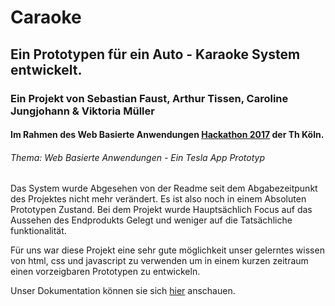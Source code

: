 # Caraoke
## Ein Prototypen für ein Auto - Karaoke System entwickelt.
### Ein Projekt von Sebastian Faust, Arthur Tissen, Caroline Jungjohann & Viktoria Müller
#### Im Rahmen des Web Basierte Anwendungen <a href= "https://www.youtube.com/watch?v=Botu9MGi_AE">Hackathon 2017</a> der Th Köln.

###### Thema: Web Basierte Anwendungen - Ein Tesla App Prototyp


Das System wurde Abgesehen von der Readme seit dem Abgabezeitpunkt des Projektes nicht mehr verändert. Es ist also noch in einem Absoluten Prototypen Zustand.
Bei dem Projekt wurde Hauptsächlich Focus auf das Aussehen des Endprodukts Gelegt und weniger auf die Tatsächliche funktionalität.

Für uns war diese Projekt eine sehr gute möglichkeit unser gelerntes wissen von html, css und javascript zu verwenden um in einem kurzen zeitraum einen vorzeigbaren Prototypen zu entwickeln.

Unser Dokumentation können sie sich <a href= "https://fasust.github.io/wba-challenge-2017-team12-avarices/">hier</a> anschauen.


